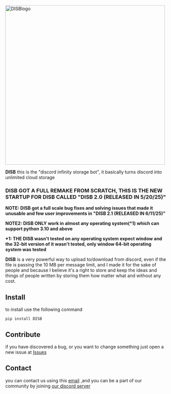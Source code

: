 <img src="https://u.cubeupload.com/wedu/DISBlogo.png" alt="DISBlogo" width="500" />

**DISB** this is the "discord infinity storage bot", it basically turns discord into unlimited cloud storage

<H3>DISB GOT A FULL REMAKE FROM SCRATCH, THIS IS THE NEW STARTUP FOR DISB CALLED "DISB 2.0 (RELEASED IN 5/20/25)"</H3>

**NOTE: DISB got a full scale bug fixes and solving issues that made it unusable and few user improvements in "DISB 2.1 (RELEASED IN 6/11/25)"**

**NOTE2: DISB ONLY work in almost any operating system(\*1) which can support python 3.10 and above**

**\*1: THE DISB wasn't tested on any operating system expect window
and the 32-bit version of it wasn't tested, only window 64-bit operating system was tested**
 
**DISB** is a very powerful way to upload to/download from discord, even if the file is passing the 10 MB per message
limit, and I made it for the sake of people and because I believe it's a right to store and keep the ideas and things
of people written by storing them how matter what and without any cost.

## Install

to install use the following command

<code>pip install DISB</code>

## Contribute

if you have discovered a bug, or you want to change something just open a new issue
at [Issues](https://github.com/WeDu-official/DISB/issues)

## Contact

you can contact us using this [email](mailto:fplu.the.founder@gmail.com)
,and you can be a part of our community by joining [our discord server](https://discord.gg/mnduzx6yUg)